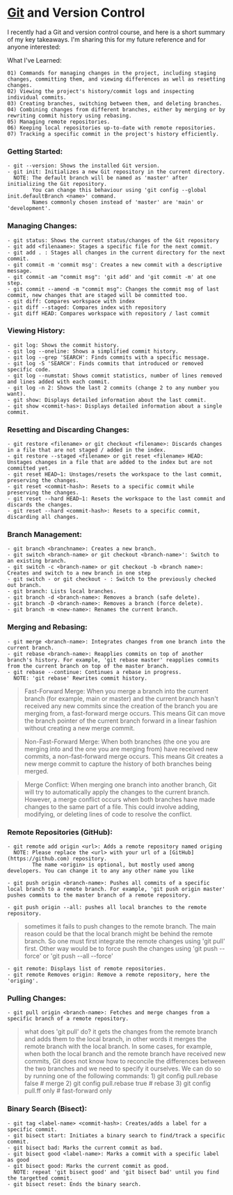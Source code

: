 # [Git](https://git-scm.com) and Version Control

I recently had a Git and version control course, and here is a short summary of my key takeaways. I'm sharing this for my future reference and for anyone interested:

What I've Learned:

    01) Commands for managing changes in the project, including staging changes, committing them, and viewing differences as well as resetting changes.
    02) Viewing the project's history/commit logs and inspecting individual commits.
    03) Creating branches, switching between them, and deleting branches.
    04) Combining changes from different branches, either by merging or by rewriting commit history using rebasing.
    05) Managing remote repositories.
    06) Keeping local repositories up-to-date with remote repositories.
    07) Tracking a specific commit in the project's history efficiently.

### Getting Started:
    - git --version: Shows the installed Git version.
    - git init: Initializes a new Git repository in the current directory.
      NOTE: The default branch will be named as 'master' after initializing the Git repository.
            You can change this behaviour using 'git config --global init.defaultBranch <name>' command.
            Names commonly chosen instead of 'master' are 'main' or 'development'.

### Managing Changes:
    - git status: Shows the current status/changes of the Git repository
    - git add <filenaame>: Stages a specific file for the next commit.
    - git add . : Stages all changes in the current directory for the next commit.
    - git commit -m 'commit msg': Creates a new commit with a descriptive message.
    - git commit -am "commit msg": 'git add' and 'git commit -m' at one step.
    - git commit --amend -m "commit msg": Changes the commit msg of last commit, new changes that are staged will be committed too.
    - git diff: Compares workspace with index
    - git diff --staged: Compares index with repository
    - git diff HEAD: Compares workspace with repository / last commit

### Viewing History:
    - git log: Shows the commit history.
    - git log --oneline: Shows a simplified commit history.
    - git log --grep 'SEARCH': Finds commits with a specific message.
    - git log -S 'SEARCH': Finds commits that introduced or removed specific code.
    - git log --numstat: Shows commit statistics, number of lines removed and lines added with each commit.
    - git log -n 2: Shows the last 2 commits (change 2 to any number you want).
    - git show: Displays detailed information about the last commit.
    - git show <commit-has>: Displays detailed information about a single commit.

### Resetting and Discarding Changes:
    - git restore <filename> or git checkout <filename>: Discards changes in a file that are not staged / added in the index.
    - git restore --staged <filename> or git reset <filename> HEAD: Unstages changes in a file that are added to the index but are not committed yet.
    - git reset HEAD~1: Unstages/resets the workspace to the last commit, preserving the changes.
    - git reset <commit-hash>: Resets to a specific commit while preserving the changes.
    - git reset --hard HEAD~1: Resets the workspace to the last commit and discards the changes.
    - git reset --hard <commit-hash>: Resets to a specific commit, discarding all changes.

### Branch Management:
    - git branch <branchname>: Creates a new branch.
    - git switch <branch-name> or git checkout <branch-name>': Switch to an existing branch.
    - git switch -c <branch-name> or git checkout -b <branch name>: Creates and switch to a new branch in one step
    - git switch - or git checkout - : Switch to the previously checked out branch.
    - git branch: Lists local branches.
    - git branch -d <branch-name>: Removes a branch (safe delete).
    - git branch -D <branch-name>: Removes a branch (force delete).
    - git branch -m <new-name>: Renames the current branch.

### Merging and Rebasing:
    - git merge <branch-name>: Integrates changes from one branch into the current branch.
    - git rebase <branch-name>: Reapplies commits on top of another branch's history. For example, 'git rebase master' reapplies commits from the current branch on top of the master branch.
    - git rebase --continue: Continues a rebase in progress.
      NOTE: 'git rebase' Rewrites commit history.

> Fast-Forward Merge: When you merge a branch into the current branch (for example, main or master) and the current branch hasn't received any new commits since the creation of the branch you are merging from, a fast-forward merge occurs. This means Git can move the branch pointer of the current branch forward in a linear fashion without creating a new merge commit.

> Non-Fast-Forward Merge: When both branches (the one you are merging into and the one you are merging from) have received new commits, a non-fast-forward merge occurs. This means Git creates a new merge commit to capture the history of both branches being merged.

> Merge Conflict: When merging one branch into another branch, Git will try to automatically apply the changes to the current branch. However, a merge conflict occurs when both branches have made changes to the same part of a file. This could involve adding, modifying, or deleting lines of code to resolve the conflict.      

### Remote Repositories (GitHub):
    - git remote add origin <url>: Adds a remote repository named origing
      NOTE: Please replace the <url> with your url of a [GitHub](https://github.com) repository.
            The name <origin> is optional, but mostly used among developers. You can change it to any any other name you like
    
    - git push origin <branch-name>: Pushes all commits of a specific local branch to a remote branch. For example, 'git push origin master' pushes commits to the master branch of a remote repository.
    
    - git push origin --all: pushes all local branches to the remote repository.
      
> sometimes it fails to push changes to the remote branch. The main reason could be that the local branch might be behind the remote branch. So one must first integrate the remote changes using 'git pull' first. Other way would be to force push the changes using 'git push <branch-name> --force' or 'git push --all --force'

    - git remote: Displays list of remote repositories.
    - git remote Removes origin: Remove a remote repository, here the 'origing'.


### Pulling Changes:
    - git pull origin <branch-name>: Fetches and merge changes from a specific branch of a remote repository.

> what does 'git pull' do? it gets the changes from the remote branch and adds them to the local branch, in other words it merges the remote branch with the local branch. In some cases, for example, when both the local branch and the remote branch have received new commits, Git does not know how to reconcile the differences between the two branches and we need to specify it ourselves. We can do so by running one of the following commands:
        1) git config pull.rebase false  # merge
        2) git config pull.rebase true   # rebase
        3) git config pull.ff only       # fast-forward only

### Binary Search (Bisect):
    - git tag <label-name> <commit-hash>: Creates/adds a label for a specific commit.
    - git bisect start: Initiates a binary search to find/track a specific commit.
    - git bisect bad: Marks the current commit as bad.
    - git bisect good <label-name>: Marks a commit with a specific label as good
    - git bisect good: Marks the current commit as good.
      NOTE: repeat 'git bisect good' and 'git bisect bad' until you find the targetted commit.
    - git bisect reset: Ends the binary search.
